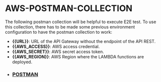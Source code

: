 # AWS-POSTMAN-COLLECTION

The following postman collection will be helpful to execute E2E test. To use this collection, there has to be made some previous environment configuration to have the postman collection to work:

  - **{{URL}}**: URL of the API Gateway without the endpoint of the API REST.
  - **{{AWS_ACCESS}}**: AWS access credential. 
  - **{{AWS_SECRET}}**: AWS secret access token.
  - **{{AWS_REGION}}**: AWS Region where the LAMBDA functions are deployed.

  * ### [POSTMAN](https://github.com/Gabriel-Acevedo/tfm-aws/blob/master/documentation/AWS/TFM-AWS-LAMBDAS.postman_collection%20v2.0.0.json)